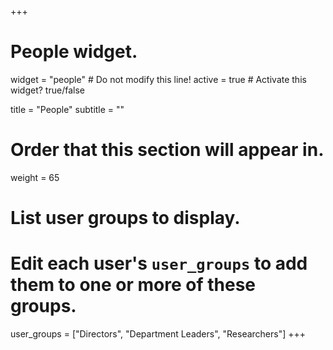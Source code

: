 +++
# People widget.
widget = "people"  # Do not modify this line!
active = true  # Activate this widget? true/false

title = "People"
subtitle = ""

# Order that this section will appear in.
weight = 65

# List user groups to display.
#   Edit each user's `user_groups` to add them to one or more of these groups.
user_groups = ["Directors",
               "Department Leaders",
               "Researchers"]
+++
